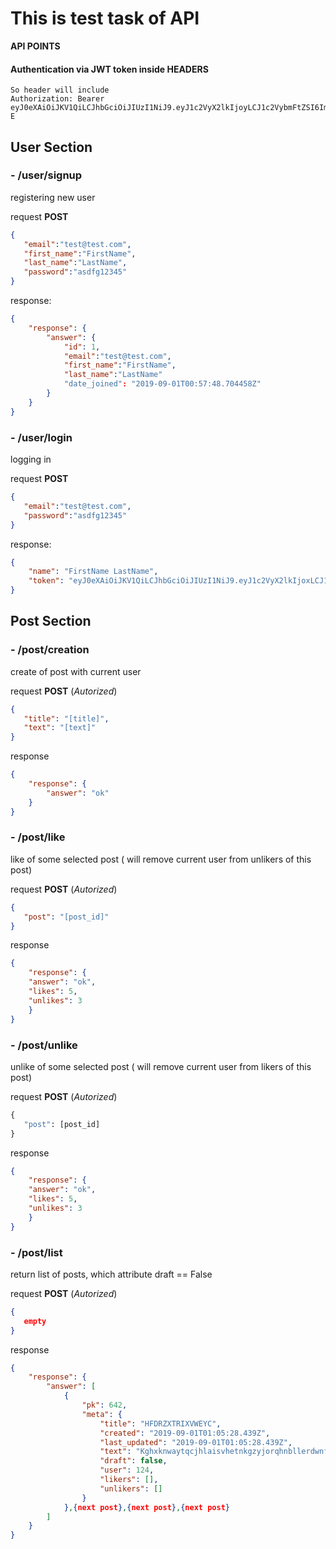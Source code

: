 # This is test task of API
**API POINTS**

#### Authentication via JWT token inside HEADERS

```text
So header will include
Authorization: Bearer  eyJ0eXAiOiJKV1QiLCJhbGciOiJIUzI1NiJ9.eyJ1c2VyX2lkIjoyLCJ1c2VybmFtZSI6ImRyLnJlc3RAZ21haWwuY29tIiwiZXhwIjoxNTY3MjExNzE4LCJlbWFpbCI6ImRyLnJlc3RAZ21haWwuY29tIn0.XEetq3m6kYcgSmj4pF4WTu_HIV22WGUL7XBCQtWRr-E
```

## User Section

### - /user/signup
registering new user

request **POST**
```json
{  
   "email":"test@test.com",
   "first_name":"FirstName",
   "last_name":"LastName",
   "password":"asdfg12345"
}
``` 
response:
```json
{
    "response": {
        "answer": {
            "id": 1,
            "email":"test@test.com",
            "first_name":"FirstName",
            "last_name":"LastName"
            "date_joined": "2019-09-01T00:57:48.704458Z"
        }
    }
}
```

  
### - /user/login
logging in

request **POST**
```json
{  
   "email":"test@test.com",
   "password":"asdfg12345"
}
```
response:
```json
{
    "name": "FirstName LastName",
    "token": "eyJ0eXAiOiJKV1QiLCJhbGciOiJIUzI1NiJ9.eyJ1c2VyX2lkIjoxLCJ1c2VybmFtZSI6ImRyLnJlc3RAZ21haWwuY29tIiwiZXhwIjoxNTY3MzAzMTY1LCJlbWFpbCI6ImRyLnJlc3RAZ21haWwuY29tIn0.ZMsMm4Q_ys_p6lWVCurN1xqreG7RUrnG3se7dBAEMxQ"
}
```

## Post Section

### - /post/creation
create of post with current user

request **POST** (*Autorized*)
```json
{
   "title": "[title]",
   "text": "[text]"
}
```
response
```json
{
    "response": {
        "answer": "ok"
    }
}
```

### - /post/like
like of some selected post ( will remove current user from unlikers of this post)

request **POST** (*Autorized*)
```json
{
   "post": "[post_id]"
}
```
response
```json
{
    "response": {
    "answer": "ok",
    "likes": 5,
    "unlikes": 3
    }
}
```

### - /post/unlike
unlike of some selected post ( will remove current user from likers of this post)

request **POST** (*Autorized*)
```python
{
   "post": [post_id]
}
```
response
```json
{
    "response": {
    "answer": "ok",
    "likes": 5,
    "unlikes": 3
    }
}
```


### - /post/list
return list of posts, which attribute draft == False

request **POST** (*Autorized*)
```json
{
   empty
}
```
response
```json
{
    "response": {
        "answer": [
            {
                "pk": 642,
                "meta": {
                    "title": "HFDRZXTRIXVWEYC",
                    "created": "2019-09-01T01:05:28.439Z",
                    "last_updated": "2019-09-01T01:05:28.439Z",
                    "text": "Kghxknwaytqcjhlaisvhetnkgzyjorqhnbllerdwnflqivzdsvppvepyoyimclgcwsyazlmeqqqrnlfwqnipfykgktqcnzgslcje",
                    "draft": false,
                    "user": 124,
                    "likers": [],
                    "unlikers": []
                }
            },{next post},{next post},{next post}
	    ]
	}
}
```
